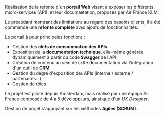Réalisation de la refonte d'un **portail Web** visant à exposer les différents micro-services (API), et leur documentation, proposés par Air France KLM.

Le précédant montrant des limitations au regard des besoins clients, il a été commandé une **refonte complète** avec ajouts de fonctionnalités.

Le portail à pour principales fonctions :
- Gestion des **clefs de consommation des APIs**
- Exposition de la **documentation technique**, elle-même générée dynamiquement à partir du code **Swagger** de l'API
- Création de contenu au sein de cette documentation via l'intégration d'un outil de **CRM**
- Gestion du degré d'exposition des APIs (interne / externe / partenaires...)
- Gestion de rôles

Le projet est piloté depuis Amsterdam, mais réalisé par une équipe Air France composée de 4 à 5 développeurs, ainsi que d'un *UX Designer*.

Gestion de projet s'appuyant sur les méthodes **Agiles (SCRUM)**.
